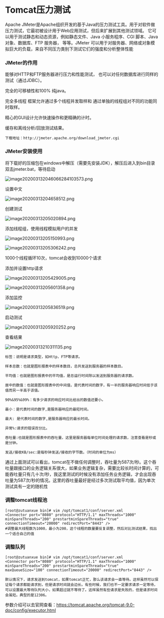 # Tomcat压力测试

Apache JMeter是Apache组织开发的基于Java的压力测试工具。用于对软件做压力测试，它最初被设计用于Web应用测试，但后来扩展到其他测试领域。 它可以用于测试静态和动态资源，例如静态文件、Java 小服务程序、CGI 脚本、Java 对象、数据库、FTP 服务器， 等等。JMeter 可以用于对服务器、网络或对象模拟巨大的负载，来自不同压力类别下测试它们的强度和分析整体性能

### JMeter的作用

能够对HTTP和FTP服务器进行压力和性能测试， 也可以对任何数据库进行同样的测试（通过JDBC）。

完全的可移植性和100% 纯java。

完全多线程 框架允许通过多个线程并发取样和 通过单独的线程组对不同的功能同时取样。

精心的GUI设计允许快速操作和更精确的计时。

缓存和离线分析/回放测试结果。

```
下载地址：http://jmeter.apache.org/download_jmeter.cgi
```

### JMeter安装使用

将下载好的压缩包在windows中解压（需要先安装JDK），解压后进入到bin目录双击jmeter.bat，等待启动

![image202003132046066284103573.png](https://www.zutuanxue.com:8000/static/media/images/2020/10/20/1603162643439.png)

设置中文

![image20200313204658512.png](https://www.zutuanxue.com:8000/static/media/images/2020/10/20/1603162670876.png)

创建测试

![image20200313205020894.png](https://www.zutuanxue.com:8000/static/media/images/2020/10/20/1603162712089.png)

添加线程组，使用线程模拟用户的并发

![image20200313205150993.png](https://www.zutuanxue.com:8000/static/media/images/2020/10/20/1603162732432.png)

![image20200313205306242.png](https://www.zutuanxue.com:8000/static/media/images/2020/10/20/1603162745836.png)

1000个线程循环10次，tomcat会收到10000个请求

添加并设置http请求

![image20200313205429005.png](https://www.zutuanxue.com:8000/static/media/images/2020/10/20/1603162768123.png)

![image20200313205601358.png](https://www.zutuanxue.com:8000/static/media/images/2020/10/20/1603162783074.png)

添加监控

![image20200313205836519.png](https://www.zutuanxue.com:8000/static/media/images/2020/10/20/1603162795573.png)

启动测试

![image20200313205920252.png](https://www.zutuanxue.com:8000/static/media/images/2020/10/20/1603162808359.png)

查看结果

![image20200313210311135.png](https://www.zutuanxue.com:8000/static/media/images/2020/10/20/1603162821286.png)

```
标签：说明是请求类型，如Http，FTP等请求。

样本总数：也就是图形报表中的样本数目，总共发送到服务器的样本数目。

平均值：也就是图形报表中的平均值，是总运行时间除以发送到服务器的请求数。

居中的数值：也就是图形报表中的中间值，是代表时间的数字，有一半的服务器响应时间低于该值而另一半高于该值。

90%&95%&99%：有多少请求的响应时间比给出的数值还要小。

最小：是代表时间的数字,是服务器响应的最短时间。

最大: 是代表时间的数字,是服务器响应的最长时间。

异常%:请求的错误百分比。

吞吐量:也就是图形报表中的吞吐量，这里是服务器每单位时间处理的请求数，注意查看是秒或是分钟。

发送/接收KB/sec:是每秒钟发送/接收的字节数。（时间的单位为ms）
```

通过上面测试可以看出，tomcat在不做任何调整时，吞吐量为587次/秒。这个吞吐量跟接口的业务逻辑关系很大，如果业务逻辑复杂，需要比较长时间计算的，可能吞吐量只有几十次/秒，我这里测试的时候没有添加任务业务逻辑，才会出现吞吐量为587次/秒的情况。这里的吞吐量最好是经过多次测试取平均值，因为单次测试具有一定的随机性

### 调整tomcat线程池

```
[root@zutuanxue bin]# vim /opt/tomcat1/conf/server.xml    
<Connector port="8080" protocol="HTTP/1.1" maxThreads="1000" minSpareThreads="200" prestartminSpareThreads="true" connectionTimeout="20000" redirectPort="8443" />
#调整最大线程数为1000，最小为200，这个线程的数量要反复调整，然后对比测试结果，找出一个适合自己的值
```

### 调整队列

```
[root@zutuanxue bin]# vim /opt/tomcat1/conf/server.xml 
<Connector port="8080" protocol="HTTP/1.1" maxThreads="1000" minSpareThreads="200" prestartminSpareThreads="true"	maxQueueSize="100" connectionTimeout="20000" redirectPort="8443" />

默认情况下，请求发送到tomcat，如果tomcat正忙，那么该请求会一直等待。这样虽然可以保证每个请求都能请求到，但是请求时间就会边长。有些时候，我们也不一定要求请求一定等待，可以设置最大等待队列大小，如果超过就不等待了。这样虽然有些请求是失败的，但是请求时间会虽短。典型的是12306。
```

参数介绍可以去官网查看：https://tomcat.apache.org/tomcat-9.0-doc/config/executor.html

